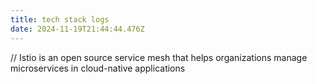 ```yaml
---
title: tech stack logs
date: 2024-11-19T21:44:44.476Z
---
```




/﻿/
Istio is an open source service mesh that helps organizations manage microservices in cloud-native applications